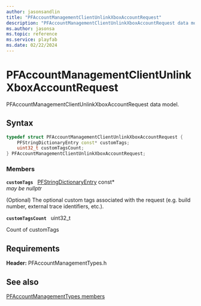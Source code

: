 ```yaml
---
author: jasonsandlin
title: "PFAccountManagementClientUnlinkXboxAccountRequest"
description: "PFAccountManagementClientUnlinkXboxAccountRequest data model."
ms.author: jasonsa
ms.topic: reference
ms.service: playfab
ms.date: 02/22/2024
---
```


# PFAccountManagementClientUnlinkXboxAccountRequest  

PFAccountManagementClientUnlinkXboxAccountRequest data model.  

## Syntax  
  
```cpp
typedef struct PFAccountManagementClientUnlinkXboxAccountRequest {  
    PFStringDictionaryEntry const* customTags;  
    uint32_t customTagsCount;  
} PFAccountManagementClientUnlinkXboxAccountRequest;  
```
  
### Members  
  
**`customTags`** &nbsp; [PFStringDictionaryEntry](../../pftypes/structs/pfstringdictionaryentry.md) const*  
*may be nullptr*  
  
(Optional) The optional custom tags associated with the request (e.g. build number, external trace identifiers, etc.).
  
**`customTagsCount`** &nbsp; uint32_t  
  
Count of customTags
  
  
## Requirements  
  
**Header:** PFAccountManagementTypes.h
  
## See also  
[PFAccountManagementTypes members](../pfaccountmanagementtypes_members.md)  

  
  
